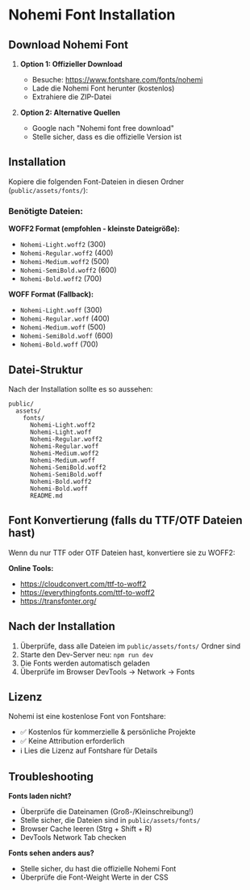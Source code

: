 # Nohemi Font Installation

## Download Nohemi Font

1. **Option 1: Offizieller Download**
   - Besuche: https://www.fontshare.com/fonts/nohemi
   - Lade die Nohemi Font herunter (kostenlos)
   - Extrahiere die ZIP-Datei

2. **Option 2: Alternative Quellen**
   - Google nach "Nohemi font free download"
   - Stelle sicher, dass es die offizielle Version ist

## Installation

Kopiere die folgenden Font-Dateien in diesen Ordner (`public/assets/fonts/`):

### Benötigte Dateien:

**WOFF2 Format (empfohlen - kleinste Dateigröße):**
- `Nohemi-Light.woff2` (300)
- `Nohemi-Regular.woff2` (400)
- `Nohemi-Medium.woff2` (500)
- `Nohemi-SemiBold.woff2` (600)
- `Nohemi-Bold.woff2` (700)

**WOFF Format (Fallback):**
- `Nohemi-Light.woff` (300)
- `Nohemi-Regular.woff` (400)
- `Nohemi-Medium.woff` (500)
- `Nohemi-SemiBold.woff` (600)
- `Nohemi-Bold.woff` (700)

## Datei-Struktur

Nach der Installation sollte es so aussehen:

```
public/
  assets/
    fonts/
      Nohemi-Light.woff2
      Nohemi-Light.woff
      Nohemi-Regular.woff2
      Nohemi-Regular.woff
      Nohemi-Medium.woff2
      Nohemi-Medium.woff
      Nohemi-SemiBold.woff2
      Nohemi-SemiBold.woff
      Nohemi-Bold.woff2
      Nohemi-Bold.woff
      README.md
```

## Font Konvertierung (falls du TTF/OTF Dateien hast)

Wenn du nur TTF oder OTF Dateien hast, konvertiere sie zu WOFF2:

**Online Tools:**
- https://cloudconvert.com/ttf-to-woff2
- https://everythingfonts.com/ttf-to-woff2
- https://transfonter.org/

## Nach der Installation

1. Überprüfe, dass alle Dateien im `public/assets/fonts/` Ordner sind
2. Starte den Dev-Server neu: `npm run dev`
3. Die Fonts werden automatisch geladen
4. Überprüfe im Browser DevTools → Network → Fonts

## Lizenz

Nohemi ist eine kostenlose Font von Fontshare:
- ✅ Kostenlos für kommerzielle & persönliche Projekte
- ✅ Keine Attribution erforderlich
- ℹ️ Lies die Lizenz auf Fontshare für Details

## Troubleshooting

**Fonts laden nicht?**
- Überprüfe die Dateinamen (Groß-/Kleinschreibung!)
- Stelle sicher, die Dateien sind in `public/assets/fonts/`
- Browser Cache leeren (Strg + Shift + R)
- DevTools Network Tab checken

**Fonts sehen anders aus?**
- Stelle sicher, du hast die offizielle Nohemi Font
- Überprüfe die Font-Weight Werte in der CSS








